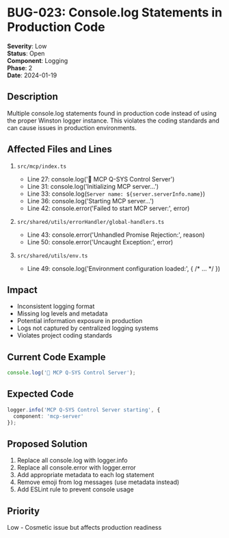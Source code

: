 # BUG-023: Console.log Statements in Production Code

**Severity**: Low  
**Status**: Open  
**Component**: Logging  
**Phase**: 2  
**Date**: 2024-01-19  

## Description
Multiple console.log statements found in production code instead of using the proper Winston logger instance. This violates the coding standards and can cause issues in production environments.

## Affected Files and Lines
1. `src/mcp/index.ts`
   - Line 27: console.log('🚀 MCP Q-SYS Control Server')
   - Line 31: console.log('Initializing MCP server...')
   - Line 33: console.log(`Server name: ${server.serverInfo.name}`)
   - Line 36: console.log('Starting MCP server...')
   - Line 42: console.error('Failed to start MCP server:', error)

2. `src/shared/utils/errorHandler/global-handlers.ts`
   - Line 43: console.error('Unhandled Promise Rejection:', reason)
   - Line 50: console.error('Uncaught Exception:', error)

3. `src/shared/utils/env.ts`
   - Line 49: console.log('Environment configuration loaded:', { /* ... */ })

## Impact
- Inconsistent logging format
- Missing log levels and metadata
- Potential information exposure in production
- Logs not captured by centralized logging systems
- Violates project coding standards

## Current Code Example
```typescript
console.log('🚀 MCP Q-SYS Control Server');
```

## Expected Code
```typescript
logger.info('MCP Q-SYS Control Server starting', { 
  component: 'mcp-server' 
});
```

## Proposed Solution
1. Replace all console.log with logger.info
2. Replace all console.error with logger.error
3. Add appropriate metadata to each log statement
4. Remove emoji from log messages (use metadata instead)
5. Add ESLint rule to prevent console usage

## Priority
Low - Cosmetic issue but affects production readiness